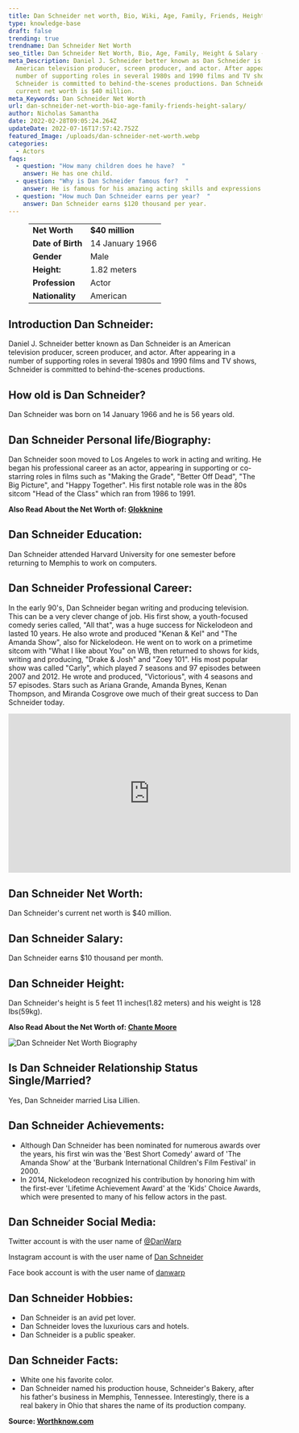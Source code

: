 ```yaml
---
title: Dan Schneider net worth, Bio, Wiki, Age, Family, Friends, Height & Salary
type: knowledge-base
draft: false
trending: true
trendname: Dan Schneider Net Worth
seo_title: Dan Schneider Net Worth, Bio, Age, Family, Height & Salary - WorthKnow
meta_Description: Daniel J. Schneider better known as Dan Schneider is an
  American television producer, screen producer, and actor. After appearing in a
  number of supporting roles in several 1980s and 1990 films and TV shows,
  Schneider is committed to behind-the-scenes productions. Dan Schneider's
  current net worth is $40 million.
meta_Keywords: Dan Schneider Net Worth
url: dan-schneider-net-worth-bio-age-family-friends-height-salary/
author: Nicholas Samantha
date: 2022-02-28T09:05:24.264Z
updateDate: 2022-07-16T17:57:42.752Z
featured_Image: /uploads/dan-schneider-net-worth.webp
categories:
  - Actors
faqs:
  - question: "How many children does he have?  "
    answer: He has one child.
  - question: "Why is Dan Schneider famous for?  "
    answer: He is famous for his amazing acting skills and expressions.
  - question: "How much Dan Schneider earns per year?  "
    answer: Dan Schneider earns $120 thousand per year.
---
```

<figure class="wp-block-table is-style-stripes">
  <table>
    <tbody>
      <tr>
        <td>
          <strong>Net Worth</strong>
        </td>
        <td>
          <strong>$40 million</strong>
        </td>
      </tr>
      <tr>
        <td>
          <strong>Date of Birth</strong>
        </td>
        <td>14 January 1966</td>
      </tr>
      <tr>
        <td>
          <strong>Gender</strong>
        </td>
        <td>Male</td>
      </tr>
      <tr>
        <td>
          <strong>Height:</strong>
        </td>
        <td>1.82 meters</td>
      </tr>
      <tr>
        <td>
          <strong>Profession</strong>
        </td>
        <td>Actor</td>
      </tr>
      <tr>
        <td>
          <strong>Nationality</strong>
        </td>
        <td>American</td>
      </tr>
    </tbody>
  </table>
</figure>

## **Introduction Dan Schneider:**

Daniel J. Schneider better known as Dan Schneider is an American television producer, screen producer, and actor. After appearing in a number of supporting roles in several 1980s and 1990 films and TV shows, Schneider is committed to behind-the-scenes productions.

## **How old is Dan Schneider?**

Dan Schneider was born on 14 January 1966 and he is 56 years old.

## **Dan Schneider Personal life/Biography:**

Dan Schneider soon moved to Los Angeles to work in acting and writing. He began his professional career as an actor, appearing in supporting or co-starring roles in films such as "Making the Grade", "Better Off Dead", "The Big Picture", and "Happy Together". His first notable role was in the 80s sitcom "Head of the Class" which ran from 1986 to 1991.

**Also Read About the Net Worth of: <a href="https://worthknow.com/glokknine-net-worth-bio-wiki-age-family-friends-height-salary/" target="_blank" rel="noopener">Glokknine</a>**

## **Dan Schneider Education:**

Dan Schneider attended Harvard University for one semester before returning to Memphis to work on computers.

## **Dan Schneider Professional Career:**

In the early 90's, Dan Schneider began writing and producing television. This can be a very clever change of job. His first show, a youth-focused comedy series called, "All that", was a huge success for Nickelodeon and lasted 10 years. He also wrote and produced "Kenan & Kel" and "The Amanda Show", also for Nickelodeon. He went on to work on a primetime sitcom with "What I like about You" on WB, then returned to shows for kids, writing and producing, "Drake & Josh" and "Zoey 101". His most popular show was called "Carly", which played 7 seasons and 97 episodes between 2007 and 2012. He wrote and produced, "Victorious", with 4 seasons and 57 episodes. Stars such as Ariana Grande, Amanda Bynes, Kenan Thompson, and Miranda Cosgrove owe much of their great success to Dan Schneider today.

<iframe width="560" height="315" src="https://www.youtube.com/embed/myZbCH3wpCs" title="YouTube video player" frameborder="0" allow="accelerometer; autoplay; clipboard-write; encrypted-media; gyroscope; picture-in-picture" allowfullscreen></iframe>

## **Dan Schneider Net Worth:**

Dan Schneider's current net worth is $40 million.

## **Dan Schneider Salary:**

Dan Schneider earns $10 thousand per month.

## **Dan Schneider Height:**

Dan Schneider's height is 5 feet 11 inches(1.82 meters) and his weight is 128 Ibs(59kg).

**Also Read About the Net Worth of: <a href="https://worthknow.com/chante-moore-net-worth-bio-wiki-age-family-friends-height-salary/" target="_blank" rel="noopener">Chante Moore</a>**

![Dan Schneider Net Worth Biography](/uploads/dan-schneider-net-worth-biography.webp)

## **Is Dan Schneider Relationship Status Single/Married?**

Yes, Dan Schneider married Lisa Lillien.

## **Dan Schneider Achievements:**

* Although Dan Schneider has been nominated for numerous awards over the years, his first win was the 'Best Short Comedy' award of 'The Amanda Show' at the 'Burbank International Children's Film Festival' in 2000.
* In 2014, Nickelodeon recognized his contribution by honoring him with the first-ever 'Lifetime Achievement Award' at the 'Kids' Choice Awards, which were presented to many of his fellow actors in the past.

## **Dan Schneider Social Media:**

Twitter account is with the user name of <a href="https://twitter.com/danwarp" rel="nofollow">@DanWarp</a>

Instagram account is with the user name of <a href="https://www.facebook.com/DanWarp" rel="nofollow">Dan Schneider</a>

Face book account is with the user name of <a href="https://www.instagram.com/danwarp/" rel="nofollow">danwarp</a>

## Dan Schneider Hobbies:

* Dan Schneider is an avid pet lover.
* Dan Schneider loves the luxurious cars and hotels.
* Dan Schneider is a public speaker.

## **Dan Schneider Facts:**

* White one his favorite color.
* Dan Schneider named his production house, Schneider's Bakery, after his father's business in Memphis, Tennessee. Interestingly, there is a real bakery in Ohio that shares the name of its production company.

**Source: <a href="https://worthknow.com/" target="_blank" rel="noopener">Worthknow.com</a>**
